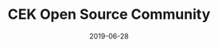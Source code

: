 ---
title: CEK Open Source Community
description: Everything Open Source
date: 2019-06-28
template: portfolio
image: ./image.jpg
---